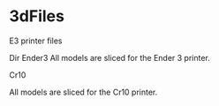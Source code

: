 # 3dFiles

E3 printer files

Dir Ender3
All models are sliced for the Ender 3 printer.


Cr10

All models are sliced for the Cr10 printer.